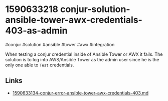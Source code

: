 # 1590633218 conjur-solution-ansible-tower-awx-credentials-403-as-admin
#conjur #solution #ansible #tower #awx #integration


When testing a conjur credential inside of Ansible Tower or AWX it fails.
The solution is to log into AWS/Ansible Tower as the admin user since he is the only one able to `Test` credentials.


## Links
- [1590633134-conjur-error-ansible-tower-awx-credentials-403.md](1590633134-conjur-error-ansible-tower-awx-credentials-403.md)
